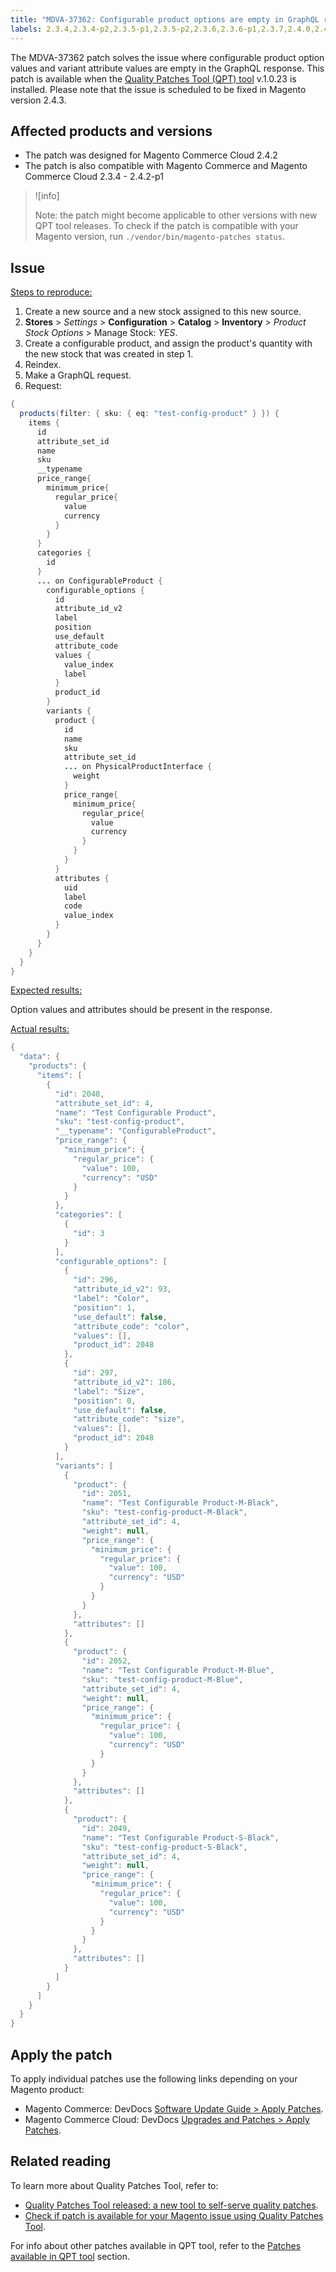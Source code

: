 ```yaml
---
title: "MDVA-37362: Configurable product options are empty in GraphQL response"
labels: 2.3.4,2.3.4-p2,2.3.5-p1,2.3.5-p2,2.3.6,2.3.6-p1,2.3.7,2.4.0,2.4.0-p1,2.4.1,2.4.1-p1,2.4.2,2.4.2-p1,QPT 1.0.23,QPT patches,Magento Commerce,Magento Commerce Cloud,Quality Patches Tool, support tools, products, attribute, GraphQL
---
```


The MDVA-37362 patch solves the issue where configurable product option values and variant attribute values are empty in the GraphQL response. This patch is available when the [Quality Patches Tool (QPT) tool](https://devdocs.magento.com/guides/v2.4/comp-mgr/patching.html#mqp) v.1.0.23 is installed. Please note that the issue is scheduled to be fixed in Magento version 2.4.3.

## Affected products and versions

* The patch was designed for Magento Commerce Cloud 2.4.2
* The patch is also compatible with Magento Commerce and Magento Commerce Cloud 2.3.4 - 2.4.2-p1

>![info]
>
>Note: the patch might become applicable to other versions with new QPT tool releases. To check if the patch is compatible with your Magento version, run `./vendor/bin/magento-patches status`.

## Issue

 <ins>Steps to reproduce:</ins>

1. Create a new source and a new stock assigned to this new source.
1. **Stores** > *Settings* > **Configuration** > **Catalog** > **Inventory** > *Product Stock Options* > Manage Stock: *YES*.
1. Create a configurable product, and assign the product's quantity with the new stock that was created in step 1.
1. Reindex.
1. Make a GraphQL request.
1. Request:

```java
{
  products(filter: { sku: { eq: "test-config-product" } }) {
    items {
      id
      attribute_set_id
      name
      sku
      __typename
      price_range{
        minimum_price{
          regular_price{
            value
            currency
          }
        }
      }
      categories {
        id
      }
      ... on ConfigurableProduct {
        configurable_options {
          id
          attribute_id_v2
          label
          position
          use_default
          attribute_code
          values {
            value_index
            label
          }
          product_id
        }
        variants {
          product {
            id
            name
            sku
            attribute_set_id
            ... on PhysicalProductInterface {
              weight
            }
            price_range{
              minimum_price{
                regular_price{
                  value
                  currency
                }
              }
            }
          }
          attributes {
            uid
            label
            code
            value_index
          }
        }
      }
    }
  }
}  
```

 <ins>Expected results:</ins>

Option values and attributes should be present in the response.

 <ins>Actual results:</ins>
```java
{
  "data": {
    "products": {
      "items": [
        {
          "id": 2048,
          "attribute_set_id": 4,
          "name": "Test Configurable Product",
          "sku": "test-config-product",
          "__typename": "ConfigurableProduct",
          "price_range": {
            "minimum_price": {
              "regular_price": {
                "value": 100,
                "currency": "USD"
              }
            }
          },
          "categories": [
            {
              "id": 3
            }
          ],
          "configurable_options": [
            {
              "id": 296,
              "attribute_id_v2": 93,
              "label": "Color",
              "position": 1,
              "use_default": false,
              "attribute_code": "color",
              "values": [],
              "product_id": 2048
            },
            {
              "id": 297,
              "attribute_id_v2": 186,
              "label": "Size",
              "position": 0,
              "use_default": false,
              "attribute_code": "size",
              "values": [],
              "product_id": 2048
            }
          ],
          "variants": [
            {
              "product": {
                "id": 2051,
                "name": "Test Configurable Product-M-Black",
                "sku": "test-config-product-M-Black",
                "attribute_set_id": 4,
                "weight": null,
                "price_range": {
                  "minimum_price": {
                    "regular_price": {
                      "value": 100,
                      "currency": "USD"
                    }
                  }
                }
              },
              "attributes": []
            },
            {
              "product": {
                "id": 2052,
                "name": "Test Configurable Product-M-Blue",
                "sku": "test-config-product-M-Blue",
                "attribute_set_id": 4,
                "weight": null,
                "price_range": {
                  "minimum_price": {
                    "regular_price": {
                      "value": 100,
                      "currency": "USD"
                    }
                  }
                }
              },
              "attributes": []
            },
            {
              "product": {
                "id": 2049,
                "name": "Test Configurable Product-S-Black",
                "sku": "test-config-product-S-Black",
                "attribute_set_id": 4,
                "weight": null,
                "price_range": {
                  "minimum_price": {
                    "regular_price": {
                      "value": 100,
                      "currency": "USD"
                    }
                  }
                }
              },
              "attributes": []
            }
          ]
        }
      ]
    }
  }
}
```


## Apply the patch

To apply individual patches use the following links depending on your Magento product:

* Magento Commerce: DevDocs [Software Update Guide > Apply Patches](https://devdocs.magento.com/guides/v2.4/comp-mgr/patching/mqp.html).
* Magento Commerce Cloud: DevDocs [Upgrades and Patches > Apply Patches](https://devdocs.magento.com/cloud/project/project-patch.html).

## Related reading

To learn more about Quality Patches Tool, refer to:

* [Quality Patches Tool released: a new tool to self-serve quality patches](https://support.magento.com/hc/en-us/articles/360047139492).
* [Check if patch is available for your Magento issue using Quality Patches Tool](https://support.magento.com/hc/en-us/articles/360047125252).

For info about other patches available in QPT tool, refer to the [Patches available in QPT tool](https://support.magento.com/hc/en-us/sections/360010506631-Patches-available-in-QPT-tool-) section.
